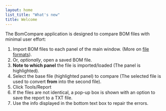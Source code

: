 ```yaml
---
layout: home
list_title: "What's new"
title: Welcome
---
```


The BomCompare application is designed to compare BOM files with minimal user effort:

1. Import BOM files to each panel of the main window. (More on [file formats](./docs/details.html)).
2. Or, _optionally_, open a saved BOM file.
3. **Note to which panel** the file is imported/loaded (The panel is highlighted).
4. Select the base file (highlighted panel) to compare (The selected file is used to convert **from** into the second file).
5. Click Tools/Report
6. If the files are not identical, a pop-up box is shown with an option to save the report to a TXT file.
7. Use the info displayed in the bottom text box to repair the errors.

